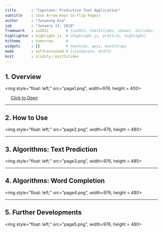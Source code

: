 ```yaml
---
title       : "Capstone: Predictive Text Application"
subtitle    : (Use Arrow Keys to Flip Pages)
author      : "Junyoung Kim"
job         : "January 13, 2019"
framework   : io2012        # {io2012, html5slides, shower, dzslides, ...}
highlighter : highlight.js  # {highlight.js, prettify, highlight}
hitheme     : tomorrow      # 
widgets     : []            # {mathjax, quiz, bootstrap}
mode        : selfcontained # {standalone, draft}
knit        : slidify::knit2slides
---
```


## 1. Overview

<img style="float: left;" src="page1.png", width=976, height = 400>

  <span style="color:white">___</span>[Click to Open](https://ethanjyk.shinyapps.io/Text_Prediction/) 

---

## 2. How to Use

<img style="float: left;" src="page2.png", width=976, height = 480>

---

## 3. Algorithms: Text Prediction

<img style="float: left;" src="page3.png", width=976, height = 485>

---

## 4. Algorithms: Word Completion

<img style="float: left;" src="page4.png", width=976, height = 480>

---

## 5. Further Developments

<img style="float: left;" src="page5.png", width=976, height = 480>



